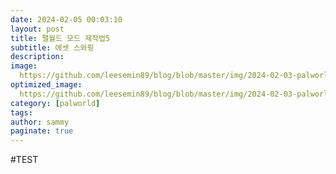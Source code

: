 ```yaml
---
date: 2024-02-05 00:03:10
layout: post
title: 팰월드 모드 제작법5
subtitle: 에셋 스와핑
description: 
image: 
  https://github.com/leesemin89/blog/blob/master/img/2024-02-03-palworld/title.jpg?raw=true
optimized_image:    
  https://github.com/leesemin89/blog/blob/master/img/2024-02-03-palworld/p_title.jpg?raw=true
category: [palworld]
tags:  
author: sammy
paginate: true
---
```

#TEST